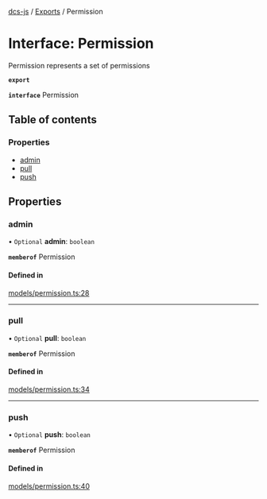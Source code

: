 [dcs-js](../README.md) / [Exports](../modules.md) / Permission

# Interface: Permission

Permission represents a set of permissions

**`export`**

**`interface`** Permission

## Table of contents

### Properties

- [admin](Permission.md#admin)
- [pull](Permission.md#pull)
- [push](Permission.md#push)

## Properties

### <a id="admin" name="admin"></a> admin

• `Optional` **admin**: `boolean`

**`memberof`** Permission

#### Defined in

[models/permission.ts:28](https://github.com/unfoldingWord/dcs-js/blob/b29eb7a/models/permission.ts#L28)

___

### <a id="pull" name="pull"></a> pull

• `Optional` **pull**: `boolean`

**`memberof`** Permission

#### Defined in

[models/permission.ts:34](https://github.com/unfoldingWord/dcs-js/blob/b29eb7a/models/permission.ts#L34)

___

### <a id="push" name="push"></a> push

• `Optional` **push**: `boolean`

**`memberof`** Permission

#### Defined in

[models/permission.ts:40](https://github.com/unfoldingWord/dcs-js/blob/b29eb7a/models/permission.ts#L40)
